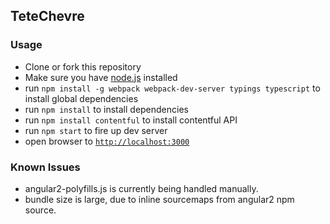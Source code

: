 ## TeteChevre

### Usage
- Clone or fork this repository
- Make sure you have [node.js](https://nodejs.org/) installed
- run `npm install -g webpack webpack-dev-server typings typescript` to install global dependencies
- run `npm install` to install dependencies
- run `npm install contentful` to install contentful API
- run `npm start` to fire up dev server
- open browser to [`http://localhost:3000`](http://localhost:3000)

### Known Issues
- angular2-polyfills.js is currently being handled manually. 
- bundle size is large, due to inline sourcemaps from angular2 npm source.